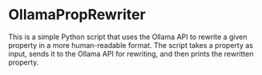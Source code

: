 # OllamaPropRewriter

This is a simple Python script that uses the Ollama API to rewrite a given property in a more human-readable format. The script takes a property as input, sends it to the Ollama API for rewriting, and then prints the rewritten property.
